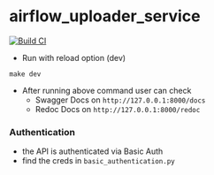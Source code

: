 # airflow_uploader_service
[![Build CI](https://github.com/SimpleDataLabsInc/prophecy_pybridge/actions/workflows/build.yml/badge.svg)](https://github.com/SimpleDataLabsInc/prophecy_pybridge/actions/workflows/build.yml)

* Run with reload option (dev)

```shell
make dev
```
* After running above command user can check
  * Swagger Docs on `http://127.0.0.1:8000/docs`
  * Redoc Docs on `http://127.0.0.1:8000/redoc`


### Authentication
* the API is authenticated via Basic Auth
* find the creds in `basic_authentication.py`
